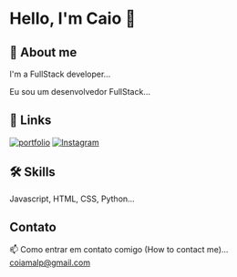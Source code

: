 
#  Hello, I'm Caio 👋 



## 🚀 About me
I'm a FullStack developer...

Eu sou um desenvolvedor FullStack...



## 🔗 Links
[![portfolio](https://img.shields.io/badge/my_portfolio-000?style=for-the-badge&logo=ko-fi&logoColor=white)](https://github.com/Tyrob2)
[![Instagram](https://img.shields.io/badge/-Instagram-C13584?style=flat-square&labelColor=C13584&logo=instagram&logoColor=white&link=https://www.instagram.com/secco.andre/)](https://www.instagram.com/caio_butkousky/)



## 🛠 Skills
Javascript, HTML, CSS, Python...


## Contato

📫 Como entrar em contato comigo (How to contact me)... coiamalp@gmail.com




